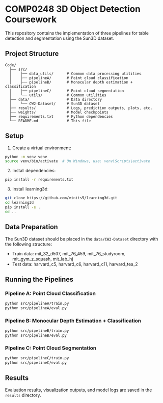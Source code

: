 # COMP0248 3D Object Detection Coursework

This repository contains the implementation of three pipelines for table detection and segmentation using the Sun3D dataset.

## Project Structure

```
Code/
  ├── src/
  │    ├── data_utils/      # Common data processing utilities
  │    ├── pipelineA/       # Point cloud classification
  │    ├── pipelineB/       # Monocular depth estimation + classification
  │    ├── pipelineC/       # Point cloud segmentation
  │    └── utils/           # Common utilities
  ├── data/                 # Data directory
  │    └── CW2-Dataset/     # Sun3D dataset
  ├── results/              # Logs, prediction outputs, plots, etc.
  ├── weights/              # Model checkpoints
  ├── requirements.txt      # Python dependencies
  └── README.md             # This file
```

## Setup

1. Create a virtual environment:
```bash
python -m venv venv
source venv/bin/activate  # On Windows, use: venv\Scripts\activate
```

2. Install dependencies:
```bash
pip install -r requirements.txt
```

3. Install learning3d:
```bash
git clone https://github.com/vinits5/learning3d.git
cd learning3d
pip install -e .
cd ..
```

## Data Preparation

The Sun3D dataset should be placed in the `data/CW2-Dataset` directory with the following structure:
- Train data: mit_32_d507, mit_76_459, mit_76_studyroom, mit_gym_z_squash, mit_lab_hj
- Test data: harvard_c5, harvard_c6, harvard_c11, harvard_tea_2

## Running the Pipelines

### Pipeline A: Point Cloud Classification

```bash
python src/pipelineA/train.py
python src/pipelineA/eval.py
```

### Pipeline B: Monocular Depth Estimation + Classification

```bash
python src/pipelineB/train.py
python src/pipelineB/eval.py
```

### Pipeline C: Point Cloud Segmentation

```bash
python src/pipelineC/train.py
python src/pipelineC/eval.py
```

## Results

Evaluation results, visualization outputs, and model logs are saved in the `results` directory. 
